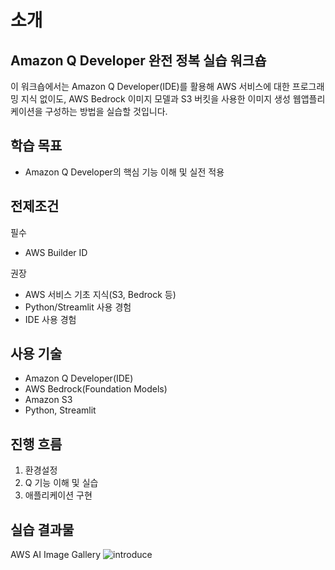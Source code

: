 # 소개
## Amazon Q Developer 완전 정복 실습 워크숍
이 워크숍에서는 Amazon Q Developer(IDE)를 활용해 AWS 서비스에 대한 프로그래밍 지식 없이도, AWS Bedrock 이미지 모델과 S3 버킷을 사용한 이미지 생성 웹앱플리케이션을 구성하는 방법을 실습할 것입니다.

## 학습 목표
- Amazon Q Developer의 핵심 기능 이해 및 실전 적용

## 전제조건
필수
  - AWS Builder ID

권장
  - AWS 서비스 기초 지식(S3, Bedrock 등)
  - Python/Streamlit 사용 경험
  - IDE 사용 경험

## 사용 기술
- Amazon Q Developer(IDE)
- AWS Bedrock(Foundation Models)
- Amazon S3
- Python, Streamlit

## 진행 흐름

  1. 환경설정
  2. Q 기능 이해 및 실습
  3. 애플리케이션 구현

## 실습 결과물
AWS AI Image Gallery
![introduce](./images/introduce1.gif)